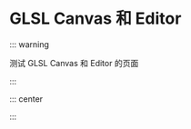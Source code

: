 

# GLSL Canvas 和 Editor

::: warning

测试 GLSL Canvas 和 Editor 的页面

:::


::: center

<canvas class="glslCanvas" width="500" height="500">
</canvas>

:::

<script setup lang="ts">
import { onMounted, ref } from "vue";
import GlslCanvas from "glslCanvas";

onMounted(() => {
    let canvas = document.querySelector(".glslCanvas");
    let sandbox = new GlslCanvas(canvas);

    // Load only the Fragment Shader
    let string_frag_code = `
#ifdef GL_ES
precision mediump float;
#endif

uniform vec2 u_resolution;
uniform float u_time;
uniform vec2 u_mouse;

void main() {
    vec2 st = gl_FragCoord.xy/u_resolution.xy;
    st.x *= u_resolution.x/u_resolution.y;

    vec3 color = vec3(0.);
    color = vec3(st.x,st.y,abs(sin(u_time)));
    
    vec2 m = u_mouse/u_resolution.xy;
    m.x *= u_resolution.x/u_resolution.y;
    m.x /= 2.;
    m.y /= 2.;
    m.y += 0.5;
    
    vec4 c = vec4(color, 1.0);
    vec4 b = vec4(0.0);
    gl_FragColor = mix(b, c, smoothstep(0.01, 0.014, length(m - st) - 0.2));
}
`;
    sandbox.load(string_frag_code);
});

</script>